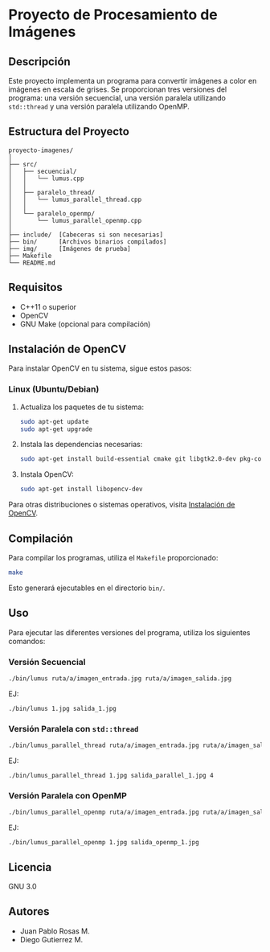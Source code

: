 # Proyecto de Procesamiento de Imágenes

## Descripción
Este proyecto implementa un programa para convertir imágenes a color en imágenes en escala de grises. Se proporcionan tres versiones del programa: una versión secuencial, una versión paralela utilizando `std::thread` y una versión paralela utilizando OpenMP.

## Estructura del Proyecto
```
proyecto-imagenes/
│
├── src/
│   ├── secuencial/
│   │   └── lumus.cpp
│   │
│   ├── paralelo_thread/
│   │   └── lumus_parallel_thread.cpp
│   │
│   └── paralelo_openmp/
│       └── lumus_parallel_openmp.cpp
│
├── include/  [Cabeceras si son necesarias]
├── bin/      [Archivos binarios compilados]
├── img/      [Imágenes de prueba]
├── Makefile
└── README.md
```

## Requisitos
- C++11 o superior
- OpenCV
- GNU Make (opcional para compilación)

## Instalación de OpenCV
Para instalar OpenCV en tu sistema, sigue estos pasos:

### Linux (Ubuntu/Debian)
1. Actualiza los paquetes de tu sistema:
   ```bash
   sudo apt-get update
   sudo apt-get upgrade
   ```
2. Instala las dependencias necesarias:
   ```bash
   sudo apt-get install build-essential cmake git libgtk2.0-dev pkg-config libavcodec-dev libavformat-dev libswscale-dev
   ```
3. Instala OpenCV:
   ```bash
   sudo apt-get install libopencv-dev
   ```

Para otras distribuciones o sistemas operativos, visita [Instalación de OpenCV](https://opencv.org/releases/).

## Compilación
Para compilar los programas, utiliza el `Makefile` proporcionado:
```bash
make
```

Esto generará ejecutables en el directorio `bin/`.

## Uso
Para ejecutar las diferentes versiones del programa, utiliza los siguientes comandos:

### Versión Secuencial
```bash
./bin/lumus ruta/a/imagen_entrada.jpg ruta/a/imagen_salida.jpg
```
EJ:
```
./bin/lumus 1.jpg salida_1.jpg
```

### Versión Paralela con `std::thread`
```bash
./bin/lumus_parallel_thread ruta/a/imagen_entrada.jpg ruta/a/imagen_salida.jpg num_hilos
```
EJ:
```
./bin/lumus_parallel_thread 1.jpg salida_parallel_1.jpg 4
```

### Versión Paralela con OpenMP
```bash
./bin/lumus_parallel_openmp ruta/a/imagen_entrada.jpg ruta/a/imagen_salida.jpg
```
EJ:
```
./bin/lumus_parallel_openmp 1.jpg salida_openmp_1.jpg
```

## Licencia
GNU 3.0

## Autores
- Juan Pablo Rosas M.
- Diego Gutierrez M.
